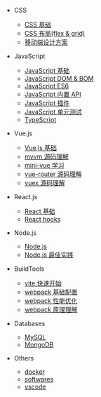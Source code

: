 - CSS

  - [CSS 基础](/css/base/README)
  - [CSS 布局(flex & grid)](/css/layouts/README)
  - [移动端设计方案](/css/mobile/README)

- JavaScript

  - [JavaScript 基础](https://www.yuque.com/liaohui5/js-base)
  - [JavaScript DOM & BOM](https://www.yuque.com/liaohui5/js-dom)
  - [JavaScript ES6](https://www.yuque.com/liaohui5/es6)
  - [JavaScript 内置 API](/js/objects)
  - [JavaScript 插件](/js/plugins)
  - [JavaScript 单元测试](/jest/1.install)
  - [TypeScript](/ts/README)

- Vue.js

  - [Vue.js 基础](/vue/1.quick-start.md)
  - [mvvm 源码理解](/vue/mvvm/README)
  - [mini-vue 学习](/vue/mini-vue/README)
  - [vue-router 源码理解](/vue/router/README)
  - [vuex 源码理解](/vue/vuex/README)

- React.js

  - [React 基础](/react/base/jsx)
  - [React hooks](/react/hooks/why-react-hooks)

- Node.js

  - [Node.js](nodejs/README.md)
  - [Node.js 最佳实践](https://tsejx.github.io/node-guidebook/overview/basic/)

- BuildTools

  - [vite 快速开始](/vite/README.md)
  - [webpack 基础配置](/webpack/base/base-run)
  - [webpack 性能优化](/webpack/optimize/1-tree-shaking)
  - [webpack 原理理解](/webpack/source/README)

- Databases

  - [MySQL](/db/mysql/README.md)
  - [MongoDB](/db/mongo/README.md)

- Others

  - [docker](/docker/1_install_env)
  - [softwares](/softwares/README.md)
  - [vscode](/vscode/install.md)
